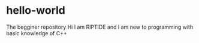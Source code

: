 # hello-world
The begginer repository
Hi I am RlPTIDE and I am new to programming with basic knowledge of C++

